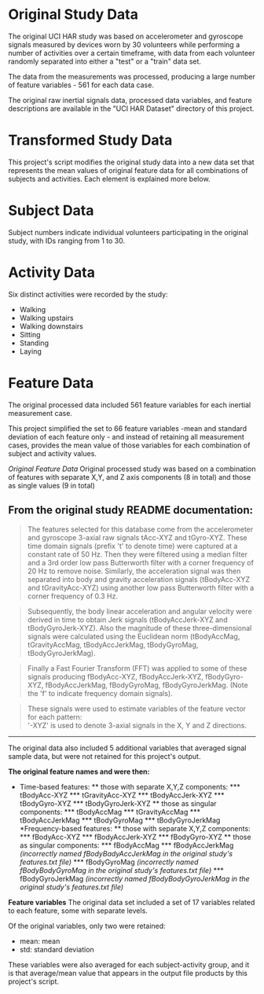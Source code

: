 
Original Study Data
=======================================
The original UCI HAR study was based on accelerometer and gyroscope signals measured by devices worn by 30 volunteers while performing a number of activities over a certain timeframe, with data from each volunteer randomly separated into either a "test" or a "train" data set.

The data from the measurements was processed, producing a large number of feature variables - 561 for each data case.

The original raw inertial signals data, processed data variables, and feature descriptions are available in the "UCI HAR Dataset" directory of this project.


Transformed Study Data
=======================================
This project's script modifies the original study data into a new data set that represents the mean values of original feature data for all combinations of subjects and activities. Each element is explained more below.


Subject Data
=======================================
Subject numbers indicate individual volunteers participating in the original study, with IDs ranging from 1 to 30.


Activity Data
======================================
Six distinct activities were recorded by the study:
* Walking
* Walking upstairs
* Walking downstairs
* Sitting
* Standing
* Laying


Feature Data 
=================
The original processed data included 561 feature variables for each inertial measurement case. 

This project simplified the set to 66 feature variables -mean and standard deviation of each feature only - and instead of retaining all measurement cases, provides the mean value of those variables for each combination of subject and activity values.

*Original Feature Data*
Original processed study was based on a combination of features with separate X,Y, and Z axis components (8 in total) and those as single values (9 in total)

From the original study README documentation:
--------------------------
>The features selected for this database come from the accelerometer and gyroscope 3-axial raw signals tAcc-XYZ and tGyro-XYZ. These time domain signals (prefix 't' to denote time) were captured at a constant rate of 50 Hz. Then they were filtered using a median filter and a 3rd order low pass Butterworth filter with a corner frequency of 20 Hz to remove noise. Similarly, the acceleration signal was then separated into body and gravity acceleration signals (tBodyAcc-XYZ and tGravityAcc-XYZ) using another low pass Butterworth filter with a corner frequency of 0.3 Hz. 

>Subsequently, the body linear acceleration and angular velocity were derived in time to obtain Jerk signals (tBodyAccJerk-XYZ and tBodyGyroJerk-XYZ). Also the magnitude of these three-dimensional signals were calculated using the Euclidean norm (tBodyAccMag, tGravityAccMag, tBodyAccJerkMag, tBodyGyroMag, tBodyGyroJerkMag). 

>Finally a Fast Fourier Transform (FFT) was applied to some of these signals producing fBodyAcc-XYZ, fBodyAccJerk-XYZ, fBodyGyro-XYZ, fBodyAccJerkMag, fBodyGyroMag, fBodyGyroJerkMag. (Note the 'f' to indicate frequency domain signals). 

>These signals were used to estimate variables of the feature vector for each pattern:  
>'-XYZ' is used to denote 3-axial signals in the X, Y and Z directions.

---------------------------

The original data also included 5 additional variables that averaged signal sample data, but were not retained for this project's output.

**The original feature names and were then:**
* Time-based features:
** those with separate X,Y,Z components:
*** tBodyAcc-XYZ
*** tGravityAcc-XYZ
*** tBodyAccJerk-XYZ
*** tBodyGyro-XYZ
*** tBodyGyroJerk-XYZ
** those as singular components:
*** tBodyAccMag
*** tGravityAccMag
*** tBodyAccJerkMag
*** tBodyGyroMag
*** tBodyGyroJerkMag
*Frequency-based features:
** those with separate X,Y,Z components:
*** fBodyAcc-XYZ
*** fBodyAccJerk-XYZ
*** fBodyGyro-XYZ
** those as singular components:
*** fBodyAccMag
*** fBodyAccJerkMag _(incorrectly named fBodyBadyAccJerkMag in the original study's features.txt file)_
*** fBodyGyroMag _(incorrectly named fBodyBodyGyroMag in the original study's features.txt file)_
*** fBodyGyroJerkMag _(incorrectly named fBodyBodyGyroJerkMag in the original study's features.txt file)_

**Feature variables**
The original data set included a set of 17 variables related to each feature, some with separate levels. 

Of the original variables, only two were retained:
* mean: mean
* std: standard deviation

These variables were also averaged for each subject-activity group, and it is that average/mean value that appears in the output file products by this project's script.
